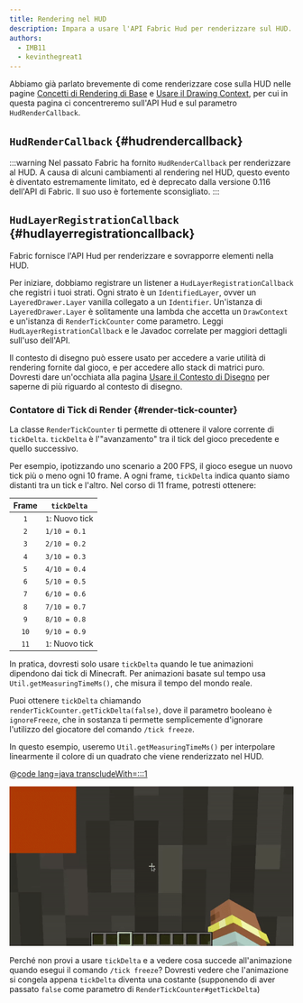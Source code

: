 ```yaml
---
title: Rendering nel HUD
description: Impara a usare l'API Fabric Hud per renderizzare sul HUD.
authors:
  - IMB11
  - kevinthegreat1
---
```


Abbiamo già parlato brevemente di come renderizzare cose sulla HUD nelle pagine [Concetti di Rendering di Base](./basic-concepts) e [Usare il Drawing Context](./draw-context), per cui in questa pagina ci concentreremo sull'API Hud e sul parametro `HudRenderCallback`.

## `HudRenderCallback` {#hudrendercallback}

:::warning
Nel passato Fabric ha fornito `HudRenderCallback` per renderizzare al HUD. A causa di alcuni cambiamenti al rendering nel HUD, questo evento è diventato estremamente limitato, ed è deprecato dalla versione 0.116 dell'API di Fabric. Il suo uso è fortemente sconsigliato.
:::

## `HudLayerRegistrationCallback` {#hudlayerregistrationcallback}

Fabric fornisce l'API Hud per renderizzare e sovrapporre elementi nella HUD.

Per iniziare, dobbiamo registrare un listener a `HudLayerRegistrationCallback` che registri i tuoi strati. Ogni strato è un `IdentifiedLayer`, ovver un `LayeredDrawer.Layer` vanilla collegato a un `Identifier`. Un'istanza di `LayeredDrawer.Layer` è solitamente una lambda che accetta un `DrawContext` e un'istanza di `RenderTickCounter` come parametro. Leggi `HudLayerRegistrationCallback` e le Javadoc correlate per maggiori dettagli sull'uso dell'API.

Il contesto di disegno può essere usato per accedere a varie utilità di rendering fornite dal gioco, e per accedere allo stack di matrici puro. Dovresti dare un'occhiata alla pagina [Usare il Contesto di Disegno](./draw-context) per saperne di più riguardo al contesto di disegno.

### Contatore di Tick di Render {#render-tick-counter}

La classe `RenderTickCounter` ti permette di ottenere il valore corrente di `tickDelta`. `tickDelta` è l'"avanzamento" tra il tick del gioco precedente e quello successivo.

Per esempio, ipotizzando uno scenario a 200 FPS, il gioco esegue un nuovo tick più o meno ogni 10 frame. A ogni frame, `tickDelta` indica quanto siamo distanti tra un tick e l'altro. Nel corso di 11 frame, potresti ottenere:

| Frame | `tickDelta`                     |
| :---: | ------------------------------- |
|  `1`  | `1`: Nuovo tick |
|  `2`  | `1/10 = 0.1`                    |
|  `3`  | `2/10 = 0.2`                    |
|  `4`  | `3/10 = 0.3`                    |
|  `5`  | `4/10 = 0.4`                    |
|  `6`  | `5/10 = 0.5`                    |
|  `7`  | `6/10 = 0.6`                    |
|  `8`  | `7/10 = 0.7`                    |
|  `9`  | `8/10 = 0.8`                    |
|  `10` | `9/10 = 0.9`                    |
|  `11` | `1`: Nuovo tick |

In pratica, dovresti solo usare `tickDelta` quando le tue animazioni dipendono dai tick di Minecraft. Per animazioni basate sul tempo usa `Util.getMeasuringTimeMs()`, che misura il tempo del mondo reale.

Puoi ottenere `tickDelta` chiamando `renderTickCounter.getTickDelta(false)`, dove il parametro booleano è `ignoreFreeze`, che in sostanza ti permette semplicemente d'ignorare l'utilizzo del giocatore del comando `/tick freeze`.

In questo esempio, useremo `Util.getMeasuringTimeMs()` per interpolare linearmente il colore di un quadrato che viene renderizzato nel HUD.

@[code lang=java transcludeWith=:::1](@/reference/latest/src/client/java/com/example/docs/rendering/HudRenderingEntrypoint.java)

![Interpolare un colore nel tempo](/assets/develop/rendering/hud-rendering-deltatick.webp)

Perché non provi a usare `tickDelta` e a vedere cosa succede all'animazione quando esegui il comando `/tick freeze`? Dovresti vedere che l'animazione si congela appena `tickDelta` diventa una costante (supponendo di aver passato `false` come parametro di `RenderTickCounter#getTickDelta`)
